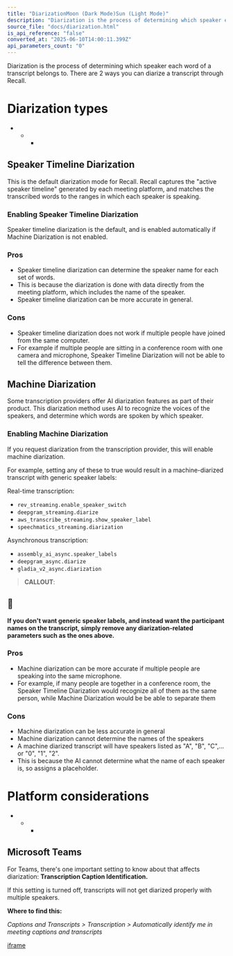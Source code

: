 ```yaml
---
title: "DiarizationMoon (Dark Mode)Sun (Light Mode)"
description: "Diarization is the process of determining which speaker each word of a transcript belongs to. There are 2 ways you can diarize a transcript through Recall. Diarization types Speaker Timeline Diarization This is the default diarization mode for Recall. Recall captures the \"active speaker timeline\" ge..."
source_file: "docs/diarization.html"
is_api_reference: "false"
converted_at: "2025-06-10T14:00:11.399Z"
api_parameters_count: "0"
---
```

Diarization is the process of determining which speaker each word of a transcript belongs to. There are 2 ways you can diarize a transcript through Recall.

# Diarization types

[](#diarization-types)
- * *

## Speaker Timeline Diarization

[](#speaker-timeline-diarization)

This is the default diarization mode for Recall. Recall captures the "active speaker timeline" generated by each meeting platform, and matches the transcribed words to the ranges in which each speaker is speaking.

### Enabling Speaker Timeline Diarization

[](#enabling-speaker-timeline-diarization)

Speaker timeline diarization is the default, and is enabled automatically if Machine Diarization is not enabled.

### Pros

[](#pros)
- Speaker timeline diarization can determine the speaker name for each set of words.
- This is because the diarization is done with data directly from the meeting platform, which includes the name of the speaker.
- Speaker timeline diarization can be more accurate in general.

### Cons

[](#cons)
- Speaker timeline diarization does not work if multiple people have joined from the same computer.
- For example if multiple people are sitting in a conference room with one camera and microphone, Speaker Timeline Diarization will not be able to tell the difference between them.

## Machine Diarization

[](#machine-diarization)

Some transcription providers offer AI diarization features as part of their product. This diarization method uses AI to recognize the voices of the speakers, and determine which words are spoken by which speaker.

### Enabling Machine Diarization

[](#enabling-machine-diarization)

If you request diarization from the transcription provider, this will enable machine diarization.

For example, setting any of these to true would result in a machine-diarized transcript with generic speaker labels:

Real-time transcription:
- `rev_streaming.enable­_speaker­_switch`
- `deepgram_streaming.diarize`
- `aws_transcribe_streaming.show_speaker_label`
- `speechmatics_streaming.diarization`

Asynchronous transcription:
- `assembly_ai_async.speaker_labels`
- `deepgram_async.diarize`
- `gladia_v2_async.diarization`

> **CALLOUT**:

## 📘

**If you don't want generic speaker labels, and instead want the participant names on the transcript, simply remove any diarization-related parameters such as the ones above.**

### Pros

[](#pros-1)
- Machine diarization can be more accurate if multiple people are speaking into the same microphone.
- For example, if many people are together in a conference room, the Speaker Timeline Diarization would recognize all of them as the same person, while Machine Diarization would be be able to separate them

### Cons

[](#cons-1)
- Machine diarization can be less accurate in general
- Machine diarization cannot determine the names of the speakers
- A machine diarized transcript will have speakers listed as "A", "B", "C",... or "0", "1", "2".
- This is because the AI cannot determine what the name of each speaker is, so assigns a placeholder.

# Platform considerations

[](#platform-considerations)
- * *

## Microsoft Teams

[](#microsoft-teams)

For Teams, there's one important setting to know about that affects diarization: **Transcription Caption Identification.**

If this setting is turned off, transcripts will not get diarized properly with multiple speakers.

**Where to find this:**

*Captions and Transcripts > Transcription > Automatically identify me in meeting captions and transcripts*

<a target="\_self" href="https://www.loom.com/embed/ffaf35d666164cc59d96704234043f7a?sid=701cb0f2-6f3f-403b-b04b-404d66918f84" title="loom.com">iframe</a>

